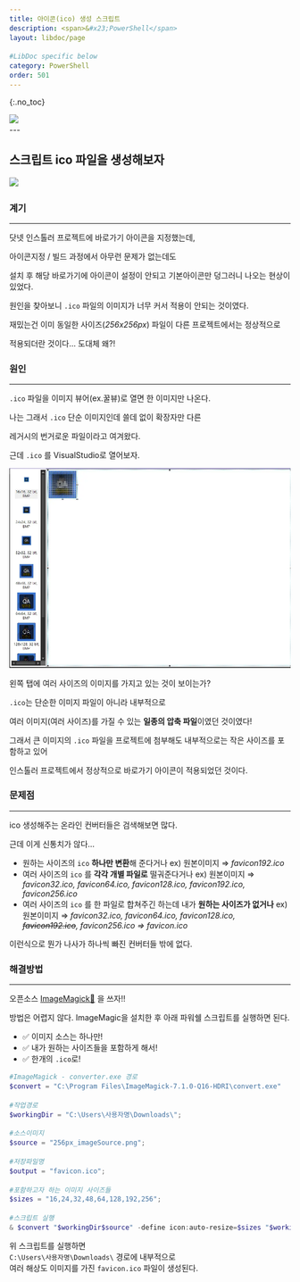 ```yaml
---
title: 아이콘(ico) 생성 스크립트
description: <span>&#x23;PowerShell</span>
layout: libdoc/page

#LibDoc specific below
category: PowerShell
order: 501
---
```

{:.no_toc}

<div align="left">
  <img src="https://img.shields.io/badge/PowerShell-5391FE?style=flat&logo=powershell&logoColor=white"/>
</div>
---

## 스크립트 ico 파일을 생성해보자

<img src="https://img.shields.io/badge/PowerShell-5391FE?style=flat&logo=powershell&logoColor=white"/>

### 계기
---
닷넷 인스톨러 프로젝트에 바로가기 아이콘을 지정했는데,

아이콘지정 / 빌드 과정에서 아무런 문제가 없는데도

설치 후 해당 바로가기에 아이콘이 설정이 안되고 기본아이콘만 덩그러니 나오는 현상이 있었다.

원인을 찾아보니 `.ico` 파일의 이미지가 너무 커서 적용이 안되는 것이였다.

재밌는건 이미 동일한 사이즈(*256x256px*) 파일이 다른 프로젝트에서는 정상적으로

적용되더란 것이다…  도대체 왜?!

### 원인
---
`.ico` 파일을 이미지 뷰어(ex.꿀뷰)로 열면 한 이미지만 나온다.

나는 그래서 `.ico` 단순 이미지인데 쓸데 없이 확장자만 다른 

레거시의 번거로운 파일이라고 여겨왔다.

근데 `.ico` 를 VisualStudio로 열어보자.

![](/assets/docs/500_Powershell/501/1.webp)

왼쪽 탭에 여러 사이즈의 이미지를 가지고 있는 것이 보이는가?

`.ico`는 단순한 이미지 파일이 아니라 내부적으로 

여러 이미지(여러 사이즈)를 가질 수 있는 **일종의 압축 파일**이였던 것이였다!

그래서 큰 이미지의 `.ico` 파일을 프로젝트에 첨부해도 내부적으로는 작은 사이즈를 포함하고 있어

인스톨러 프로젝트에서 정상적으로 바로가기 아이콘이 적용되었던 것이다.

### 문제점
---
ico 생성해주는 온라인 컨버터들은 검색해보면 많다.

근데 이게 신통치가 않다…

- 원하는 사이즈의 `ico` **하나만 변환**해 준다거나
   ex) 원본이미지 ⇒ *favicon192.ico*
- 여러 사이즈의 `ico` 를 **각각 개별 파일로** 떨궈준다거나 
   ex) 원본이미지 ⇒ *favicon32.ico, favicon64.ico, favicon128.ico, favicon192.ico, favicon256.ico*
- 여러 사이즈의 `ico` 를 한 파일로 합쳐주긴 하는데 내가 **원하는 사이즈가 없거나**
   ex) 원본이미지 
   ⇒ *favicon32.ico, favicon64.ico, favicon128.ico, ~~favicon192.ico~~, favicon256.ico
   ⇒ favicon.ico*

이런식으로 뭔가 나사가 하나씩 빠진 컨버터들 밖에 없다.

### 해결방법
---
오픈소스 [ImageMagick🔗](https://imagemagick.org/index.php) 을 쓰자!!

방법은 어렵지 않다. ImageMagic을 설치한 후 아래 파워쉘 스크립트를 실행하면 된다.

- ✅ 이미지 소스는 하나만!
- ✅ 내가 원하는 사이즈들을 포함하게 해서!
- ✅ 한개의 `.ico`로!

```powershell
#ImageMagick - converter.exe 경로
$convert = "C:\Program Files\ImageMagick-7.1.0-Q16-HDRI\convert.exe" 

#작업경로
$workingDir = "C:\Users\사용자명\Downloads\"; 

#소스이미지
$source = "256px_imageSource.png"; 

#저장파일명
$output = "favicon.ico"; 

#포함하고자 하는 이미지 사이즈들
$sizes = "16,24,32,48,64,128,192,256"; 

#스크립트 실행
& $convert "$workingDir$source" -define icon:auto-resize=$sizes "$workingDir$output";
```

위 스크립트를 실행하면<br/>
`C:\Users\사용자명\Downloads\` 경로에 내부적으로 <br/>
여러 해상도 이미지를 가진  `favicon.ico` 파일이 생성된다.